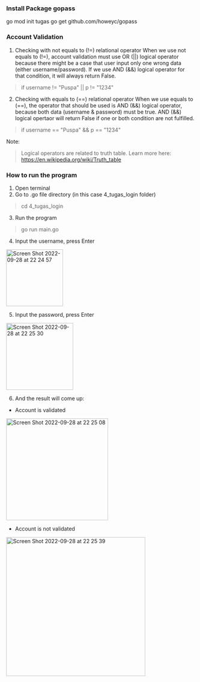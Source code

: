 ### Install Package gopass

go mod init tugas
go get github.com/howeyc/gopass

### Account Validation
1. Checking with not equals to (!=) relational operator
When we use not equals to (!=), account validation must use OR (||) logical operator because there might be a case that user input only one wrong data (either username/password). If we use AND (&&) logical operator for that condition, it will always return False.

> if username != "Puspa" || p != "1234"

2. Checking with equals to (==) relational operator
When we use equals to (==), the operator that should be used is AND (&&) logical operator, because both data (username & password) must be true. AND (&&) logical opertaor will return False if one or both condition are not fulfilled.

> if username == "Puspa" && p == "1234"

Note:
> Logical operators are related to truth table. Learn more here: <https://en.wikipedia.org/wiki/Truth_table>

### How to run the program
1. Open terminal
2. Go to .go file directory (in this case 4_tugas_login folder)

> cd 4_tugas_login

3. Run the program

> go run main.go

4. Input the username, press Enter
<img width="151" alt="Screen Shot 2022-09-28 at 22 24 57" src="https://user-images.githubusercontent.com/76604032/192820250-bd2f4fe3-2b5a-4efd-a646-404665c06562.png">

5. Input the password, press Enter

<img width="178" alt="Screen Shot 2022-09-28 at 22 25 30" src="https://user-images.githubusercontent.com/76604032/192820371-e254640d-eb74-497f-8513-9f3d3b37579a.png">

6. And the result will come up:
- Account is validated

<img width="271" alt="Screen Shot 2022-09-28 at 22 25 08" src="https://user-images.githubusercontent.com/76604032/192820438-4aff38b8-5cb9-4bd7-9f82-62944ec87d39.png">

- Account is not validated

<img width="370" alt="Screen Shot 2022-09-28 at 22 25 39" src="https://user-images.githubusercontent.com/76604032/192820489-7898abb6-07cb-433c-969c-5f1f4bc3158b.png">
